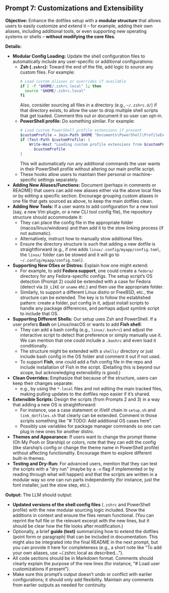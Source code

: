## Prompt 7: Customizations and Extensibility

**Objective:** Enhance the dotfiles setup with a **modular structure** that allows users to easily customize and extend it – for example, adding their own aliases, including additional tools, or even supporting new operating systems or shells – **without modifying the core files**.

**Details:**

- **Modular Config Loading:** Update the shell configuration files to automatically include any user-specific or additional configurations:
  - **Zsh (`.zshrc`):** Toward the end of the file, add logic to source any custom files. For example:
    ```bash
    # Load custom aliases or overrides if available
    if [ -f "$HOME/.zshrc.local" ]; then
      source "$HOME/.zshrc.local"
    fi
    ```
    Also, consider sourcing all files in a directory (e.g., `~/.zshrc.d/`) if that directory exists, to allow the user to drop multiple shell scripts that get loaded. Comment this out or document it so user can opt-in.
  - **PowerShell profile:** Do something similar. For example:
    ```powershell
    # Load custom PowerShell profile extensions if present
    $customProfile = Join-Path $HOME "Documents\PowerShell\ProfileExtensions.ps1"
    if (Test-Path $customProfile) {
        Write-Host "Loading custom profile extensions from $customProfile"
        . $customProfile
    }
    ```
    This will automatically run any additional commands the user wants in their PowerShell profile without altering our main profile script.
  - These hooks allow users to maintain their personal or machine-specific settings separately.
- **Adding New Aliases/Functions:** Document (perhaps in comments or README) that users can add new aliases either via the above local files or by editing a specific section. Encourage grouping custom aliases in one file that gets sourced as above, to keep the main dotfiles clean.
- **Adding New Tools:** If a user wants to add configuration for a new tool (say, a new Vim plugin, or a new CLI tool config file), the repository structure should accommodate it:
  - They can place the config file in the appropriate folder (macos/linux/windows) and then add it to the stow linking process (if not automatic).
  - Alternatively, instruct how to manually stow additional files.
  - Ensure the directory structure is such that adding a new dotfile is straightforward (e.g., if one adds `linux/.config/myapp/config.toml`, the `linux/` folder can be stowed and it will go to `~/.config/myapp/config.toml`).
- **Supporting New OSes or Distros:** Explain how one might extend:
  - For example, to add **Fedora support**, one could create a `fedora/` directory for any Fedora-specific configs. The setup script’s OS detection (Prompt 2) could be extended with a case for Fedora (detect via `ID_LIKE` or `uname` etc.) and then use the appropriate folder.
  - Similarly, to support a different Linux distro or FreeBSD, etc., the structure can be extended. The key is to follow the established pattern: create a folder, put config in it, adjust install scripts to handle any package differences, and perhaps adjust symlink script to include that OS.
- **Supporting Different Shells:** Our setup uses Zsh and PowerShell. If a user prefers **Bash** on Linux/macOS or wants to add **Fish shell**:
  - They can add a bash config (e.g., `linux/.bashrc`) and adjust the interactive script to detect that preference or simply manually use it. We can mention that one could include a `.bashrc` and even load it conditionally.
  - The structure might be extended with a `shells/` directory or just include bash config in the OS folder and comment it out if not used.
  - To support **Fish**, one could add a fish config file in the repo and include installation of Fish in the script. (Detailing this is beyond our scope, but acknowledging extensibility is good.)
- **Clean Overrides:** Emphasize that because of the structure, users can keep their changes separate:
  - e.g., by using the `*.local` files and not editing the main tracked files, making pulling updates to the dotfiles repo easier if it’s shared.
- **Extensible Scripts:** Design the scripts (from Prompts 2 and 3) in a way that adding a new OS is straightforward:
  - For instance, use a case statement or if/elif chain in `setup.sh` and `link_dotfiles.sh` that clearly can be extended. Comment in those scripts something like "# TODO: Add additional OS cases here".
  - Possibly use variables for package manager commands so one can plug in new ones for another distro.
- **Themes and Appearance:** If users want to change the prompt theme (Oh My Posh or Starship) or colors, note that they can edit the config (like starship’s config or change the theme name in PowerShell profile) without affecting functionality. Encourage them to explore different built-in themes.
- **Testing and Dry-Run:** For advanced users, mention that they can test the scripts with a "dry run" (maybe by a `-n` flag if implemented or by reading through what will happen) and that the scripts are written in a modular way so one can run parts independently (for instance, just the font installer, just the stow step, etc.).

**Output:** The LLM should output:
- **Updated versions of the shell config files** (`.zshrc` and PowerShell profile) with the new modular sourcing logic included. Show the additions in context and ensure the files remain functional. (You can reprint the full file or the relevant excerpt with the new lines, but it should be clear how the file looks after modification.)
- Optionally, a brief **guide (text)** summarizing how to extend the dotfiles (point form or paragraph) that can be included in documentation. This might also be integrated into the final README in the next prompt, but you can provide it here for completeness (e.g., a short note like "To add your own aliases, use ~/.zshrc.local as described...").
- All code sections should be in Markdown format. Comments should clearly explain the purpose of the new lines (for instance, “# Load user customizations if present”).
- Make sure this prompt’s output doesn’t undo or conflict with earlier configurations; it should only add flexibility. Maintain any comments from earlier outputs as needed for continuity.
